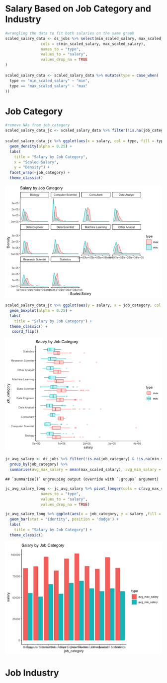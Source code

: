 Salary Based on Job Category and Industry
================

``` r
#wrangling the data to fit both salaries on the same graph
scaled_salary_data <- ds_jobs %>% select(min_scaled_salary, max_scaled_salary, job_category, industry) %>% pivot_longer(
                cols = c(min_scaled_salary, max_scaled_salary),
                names_to = "type",
                values_to = "salary",
                values_drop_na = TRUE
)

scaled_salary_data <- scaled_salary_data %>% mutate(type = case_when(
  type == "min_scaled_salary" ~ "min",
  type == "max_scaled_salary" ~ "max"
))
```

# Job Category

``` r
#remove NAs from job_category
scaled_salary_data_jc <- scaled_salary_data %>% filter(!is.na(job_category))

scaled_salary_data_jc %>% ggplot(aes(x = salary, col = type, fill = type)) +
  geom_density(alpha = 0.25) +
  labs(
    title = "Salary by Job Category",
    x = "Scaled Salary",
    y = "Density") +
  facet_wrap(~job_category) + 
  theme_classic()
```

![](salary_job_category_industry_files/figure-gfm/unnamed-chunk-3-1.png)<!-- -->

``` r
scaled_salary_data_jc %>% ggplot(aes(y = salary, x = job_category, col = type, fill = type)) +
  geom_boxplot(alpha = 0.25) +
  labs(
    title = "Salary by Job Category") +
  theme_classic() +
   coord_flip()
```

![](salary_job_category_industry_files/figure-gfm/unnamed-chunk-4-1.png)<!-- -->

``` r
jc_avg_salary <- ds_jobs %>% filter(!is.na(job_category) & !is.na(min_scaled_salary) & !is.na(max_scaled_salary)) %>% 
  group_by(job_category) %>% 
  summarise(avg_max_salary = mean(max_scaled_salary), avg_min_salary = mean(min_scaled_salary))
```

    ## `summarise()` ungrouping output (override with `.groups` argument)

``` r
jc_avg_salary_long <- jc_avg_salary %>% pivot_longer(cols = c(avg_max_salary, avg_min_salary),
                names_to = "type",
                values_to = "salary",
                values_drop_na = TRUE)
```

``` r
jc_avg_salary_long %>% ggplot(aes(x = job_category, y = salary ,fill = type)) +
  geom_bar(stat = "identity", position = 'dodge') +
  labs(
    title = "Salary by Job Category") +
  theme_classic()
```

![](salary_job_category_industry_files/figure-gfm/unnamed-chunk-6-1.png)<!-- -->

# Job Industry
